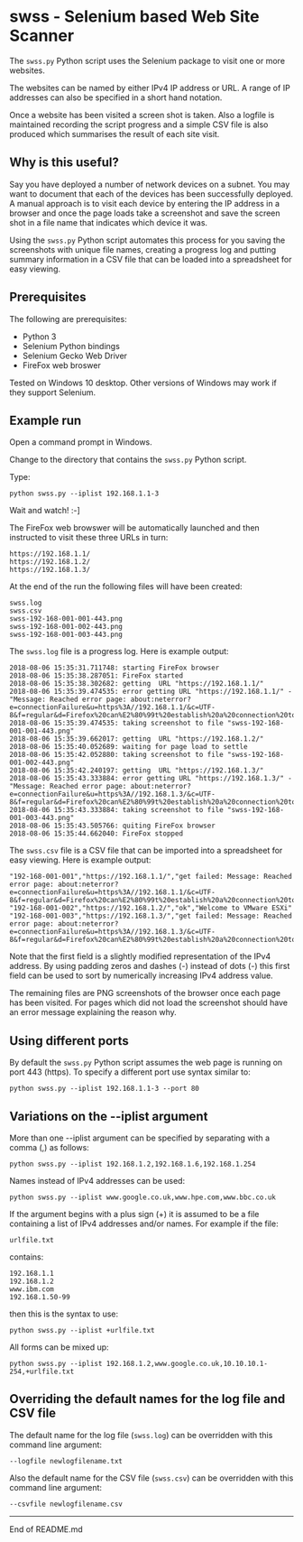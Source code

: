 # swss - Selenium based Web Site Scanner

The `swss.py` Python script uses the Selenium package to visit one or more websites.

The websites can be named by either IPv4 IP address or URL.  A range of IP addresses can also be specified
in a short hand notation.

Once a website has been visited a screen shot is taken.  Also a logfile is maintained recording the
script progress and a simple CSV file is also produced which summarises the result of each site visit.

## Why is this useful?

Say you have deployed a number of network devices on a subnet.  You may want to document that each of
the devices has been successfully deployed.  A manual approach is to visit each device by entering the IP
address in a browser and once the page loads take a screenshot and save the screen shot in a file name
that indicates which device it was.

Using the `swss.py` Python script automates this process for you saving the screenshots with unique file names, creating
a progress log and putting summary information in a CSV file that can be loaded into a spreadsheet for easy viewing.

## Prerequisites

The following are prerequisites:

+ Python 3
+ Selenium Python bindings
+ Selenium Gecko Web Driver
+ FireFox web broswer

Tested on Windows 10 desktop.  Other versions of Windows may work if they support Selenium.

## Example run

Open a command prompt in Windows.

Change to the directory that contains the `swss.py` Python script.

Type:

```
python swss.py --iplist 192.168.1.1-3
```

Wait and watch! :-]

The FireFox web browswer will be automatically launched and then instructed to visit these three URLs in turn:

```
https://192.168.1.1/
https://192.168.1.2/
https://192.168.1.3/
```

At the end of the run the following files will have been created:

```
swss.log
swss.csv
swss-192-168-001-001-443.png
swss-192-168-001-002-443.png
swss-192-168-001-003-443.png
```

The `swss.log` file is a progress log.  Here is example output:

```
2018-08-06 15:35:31.711748: starting FireFox browser
2018-08-06 15:35:38.287051: FireFox started
2018-08-06 15:35:38.302682: getting  URL "https://192.168.1.1/"
2018-08-06 15:35:39.474535: error getting URL "https://192.168.1.1/" - "Message: Reached error page: about:neterror?e=connectionFailure&u=https%3A//192.168.1.1/&c=UTF-8&f=regular&d=Firefox%20can%E2%80%99t%20establish%20a%20connection%20to%20the%20server%20at%20192.168.1.1."
2018-08-06 15:35:39.474535: taking screenshot to file "swss-192-168-001-001-443.png"
2018-08-06 15:35:39.662017: getting  URL "https://192.168.1.2/"
2018-08-06 15:35:40.052689: waiting for page load to settle
2018-08-06 15:35:42.052880: taking screenshot to file "swss-192-168-001-002-443.png"
2018-08-06 15:35:42.240197: getting  URL "https://192.168.1.3/"
2018-08-06 15:35:43.333884: error getting URL "https://192.168.1.3/" - "Message: Reached error page: about:neterror?e=connectionFailure&u=https%3A//192.168.1.3/&c=UTF-8&f=regular&d=Firefox%20can%E2%80%99t%20establish%20a%20connection%20to%20the%20server%20at%20192.168.1.3."
2018-08-06 15:35:43.333884: taking screenshot to file "swss-192-168-001-003-443.png"
2018-08-06 15:35:43.505766: quiting FireFox browser
2018-08-06 15:35:44.662040: FireFox stopped
```

The `swss.csv` file is a CSV file that can be imported into a spreadsheet for easy viewing.  Here is example output:

```
"192-168-001-001","https://192.168.1.1/","get failed: Message: Reached error page: about:neterror?e=connectionFailure&u=https%3A//192.168.1.1/&c=UTF-8&f=regular&d=Firefox%20can%E2%80%99t%20establish%20a%20connection%20to%20the%20server%20at%20192.168.1.1.","n/a"
"192-168-001-002","https://192.168.1.2/","ok","Welcome to VMware ESXi"
"192-168-001-003","https://192.168.1.3/","get failed: Message: Reached error page: about:neterror?e=connectionFailure&u=https%3A//192.168.1.3/&c=UTF-8&f=regular&d=Firefox%20can%E2%80%99t%20establish%20a%20connection%20to%20the%20server%20at%20192.168.1.3.","n/a"
```

Note that the first field is a slightly modified representation of the IPv4 address.  By using padding zeros and dashes (-)
instead of dots (-) this first field can be used to sort by numerically increasing IPv4 address value.

The remaining files are PNG screenshots of the browser once each page has been visited.  For pages which did not
load the screenshot should have an error message explaining the reason why.

## Using different ports

By default the `swss.py` Python script assumes the web page is running on port 443 (https).  To specify a different port
use syntax similar to:

```
python swss.py --iplist 192.168.1.1-3 --port 80
```

## Variations on the --iplist argument

More than one --iplist argument can be specified by separating with a comma (,) as follows:

```
python swss.py --iplist 192.168.1.2,192.168.1.6,192.168.1.254
```

Names instead of IPv4 addresses can be used:

```
python swss.py --iplist www.google.co.uk,www.hpe.com,www.bbc.co.uk
```

If the argument begins with a plus sign (+) it is assumed to be a file containing
a list of IPv4 addresses and/or names.  For example if the file:

```
urlfile.txt
```

contains:

```
192.168.1.1
192.168.1.2
www.ibm.com
192.168.1.50-99
```

then this is the syntax to use:

```
python swss.py --iplist +urlfile.txt
```

All forms can be mixed up:

```
python swss.py --iplist 192.168.1.2,www.google.co.uk,10.10.10.1-254,+urlfile.txt
```

## Overriding the default names for the log file and CSV file

The default name for the log file (`swss.log`) can be overridden with this command line argument:

```
--logfile newlogfilename.txt
```

Also the default name for the CSV file (`swss.csv`) can be overridden with this command line argument:

```
--csvfile newlogfilename.csv
```



--------------------------------
End of README.md
